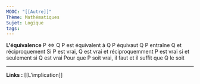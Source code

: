 ```yaml
---
MOOC: "[[Autre]]"
Thème: Mathématiques
Sujet: Logique
tags:
---
```


**L'équivalence**
P ⇔ Q
P est équivalent à Q
P équivaut Q
P entraîne Q et réciproquement
Si P est vrai, Q est vrai et réciproquemment
P est vrai si et seulement si Q est vrai
Pour que P soit vrai, il faut et il suffit que Q le soit

---

**Links :**
[[L'implication]]

